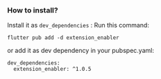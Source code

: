 ### How to install?

Install it as `dev_dependencies` :
Run this command:

```
flutter pub add -d extension_enabler
```

or add it as dev dependency in your pubspec.yaml:

```
dev_dependencies:
  extension_enabler: ^1.0.5
```
